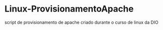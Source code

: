 # Linux-ProvisionamentoApache
script de provisionamento de apache criado durante o curso de linux da DIO

